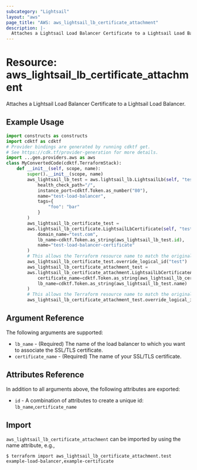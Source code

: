 ```yaml
---
subcategory: "Lightsail"
layout: "aws"
page_title: "AWS: aws_lightsail_lb_certificate_attachment"
description: |-
  Attaches a Lightsail Load Balancer Certificate to a Lightsail Load Balancer
---
```


# Resource: aws_lightsail_lb_certificate_attachment

Attaches a Lightsail Load Balancer Certificate to a Lightsail Load Balancer.

## Example Usage

```python
import constructs as constructs
import cdktf as cdktf
# Provider bindings are generated by running cdktf get.
# See https://cdk.tf/provider-generation for more details.
import ...gen.providers.aws as aws
class MyConvertedCode(cdktf.TerraformStack):
    def __init__(self, scope, name):
        super().__init__(scope, name)
        aws_lightsail_lb_test = aws.lightsail_lb.LightsailLb(self, "test",
            health_check_path="/",
            instance_port=cdktf.Token.as_number("80"),
            name="test-load-balancer",
            tags={
                "foo": "bar"
            }
        )
        aws_lightsail_lb_certificate_test =
        aws.lightsail_lb_certificate.LightsailLbCertificate(self, "test_1",
            domain_name="test.com",
            lb_name=cdktf.Token.as_string(aws_lightsail_lb_test.id),
            name="test-load-balancer-certificate"
        )
        # This allows the Terraform resource name to match the original name. You can remove the call if you don't need them to match.
        aws_lightsail_lb_certificate_test.override_logical_id("test")
        aws_lightsail_lb_certificate_attachment_test =
        aws.lightsail_lb_certificate_attachment.LightsailLbCertificateAttachment(self, "test_2",
            certificate_name=cdktf.Token.as_string(aws_lightsail_lb_certificate_test.name),
            lb_name=cdktf.Token.as_string(aws_lightsail_lb_test.name)
        )
        # This allows the Terraform resource name to match the original name. You can remove the call if you don't need them to match.
        aws_lightsail_lb_certificate_attachment_test.override_logical_id("test")
```

## Argument Reference

The following arguments are supported:

* `lb_name` - (Required) The name of the load balancer to which you want to associate the SSL/TLS certificate.
* `certificate_name` - (Required) The name of your SSL/TLS certificate.

## Attributes Reference

In addition to all arguments above, the following attributes are exported:

* `id` - A combination of attributes to create a unique id: `lb_name`,`certificate_name`

## Import

`aws_lightsail_lb_certificate_attachment` can be imported by using the name attribute, e.g.,

```
$ terraform import aws_lightsail_lb_certificate_attachment.test example-load-balancer,example-certificate
```

<!-- cache-key: cdktf-0.17.0-pre.15 input-0a453de9a2eada937c9ebd000ddda03b745b83fbe2c7f0ab4949005056469400 -->